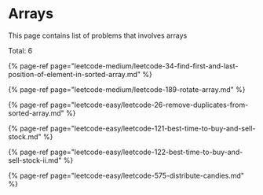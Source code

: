 # Arrays

This page contains list of problems that involves arrays

Total: 6

{% page-ref page="leetcode-medium/leetcode-34-find-first-and-last-position-of-element-in-sorted-array.md" %}

{% page-ref page="leetcode-medium/leetcode-189-rotate-array.md" %}

{% page-ref page="leetcode-easy/leetcode-26-remove-duplicates-from-sorted-array.md" %}

{% page-ref page="leetcode-easy/leetcode-121-best-time-to-buy-and-sell-stock.md" %}

{% page-ref page="leetcode-easy/leetcode-122-best-time-to-buy-and-sell-stock-ii.md" %}

{% page-ref page="leetcode-easy/leetcode-575-distribute-candies.md" %}





